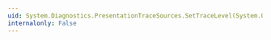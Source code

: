 ```yaml
---
uid: System.Diagnostics.PresentationTraceSources.SetTraceLevel(System.Object,System.Diagnostics.PresentationTraceLevel)
internalonly: False
---
```

